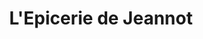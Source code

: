 ---
title: "L'Epicerie de Jeannot"
url: /mers-les-bains/lepicerie-de-jeannot/
shop: Lebensmittel
---